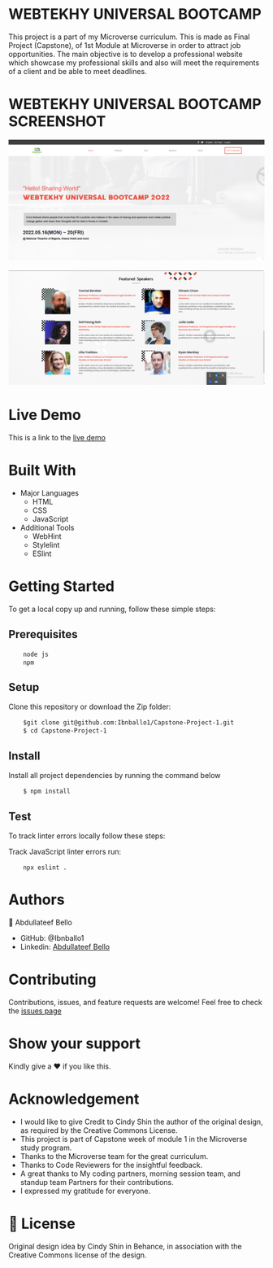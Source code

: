 # WEBTEKHY UNIVERSAL BOOTCAMP
This project is a part of my Microverse curriculum. This is made as Final Project (Capstone), of 1st Module at Microverse in order to attract job opportunities. The main objective is to develop a professional website which showcase my professional skills and also will meet the requirements of a client and be able to meet deadlines.

# WEBTEKHY UNIVERSAL BOOTCAMP SCREENSHOT
<div>
  <img src='https://github.com/Ibnballo1/Capstone-Project-1/blob/16edffb4b25797642f6866eb49c2643a7c7f0051/images/ScreenShot_20230413124247.png' alt='screenshot'> <br /><br />
  <img src='https://github.com/Ibnballo1/Capstone-Project-1/blob/refactoring/images/ScreenShot_20230413125213.png' alt='Screenshot2'>
<div>

# Live Demo
This is a link to the [live demo](https://ibnballo1.github.io/Capstone-Project-1/) 

# Built With
* Major Languages
    - HTML
    - CSS
    - JavaScript
* Additional Tools
    - WebHint
    - Stylelint
    - ESlint

# Getting Started
To get a local copy up and running, follow these simple steps:

## Prerequisites

```
    node js
    npm
```

## Setup

Clone this repository or download the Zip folder:

```
    $git clone git@github.com:Ibnballo1/Capstone-Project-1.git
    $ cd Capstone-Project-1
```

## Install

Install all project dependencies by running the command below

```
    $ npm install
```

## Test

To track linter errors locally follow these steps:

Track JavaScript linter errors run:

```
    npx eslint .
```

# Authors
:adult: Abdullateef Bello
- GitHub: @Ibnballo1
- Linkedin: [Abdullateef Bello](https://www.linkedin.com/in/abdullateef-bello-1b8006228/)

# Contributing
Contributions, issues, and feature requests are welcome!
Feel free to check the [issues page](https://github.com/Ibnballo1/Capstone-Project-1/issues)

# Show your support
Kindly give a :hearts: if you like this.

# Acknowledgement
- I would like to give Credit to Cindy Shin the author of the original design, as required by the Creative Commons License.
- This project is part of Capstone week of module 1 in the Microverse study program.
- Thanks to the Microverse team for the great curriculum.
- Thanks to Code Reviewers for the insightful feedback.
- A great thanks to My coding partners, morning session team, and standup team Partners for their contributions.
- I expressed my gratitude for everyone.


# 📝 License
Original design idea by Cindy Shin in Behance, in association with the Creative Commons license of the design.